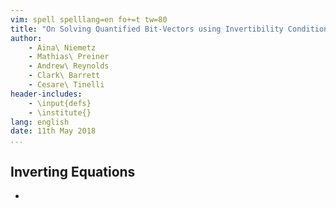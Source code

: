 ```yaml
---
vim: spell spelllang=en fo+=t tw=80
title: "On Solving Quantified Bit-Vectors using Invertibility Conditions"
author:
    - Aina\ Niemetz
    - Mathias\ Preiner
    - Andrew\ Reynolds
    - Clark\ Barrett
    - Cesare\ Tinelli
header-includes:
    - \input{defs}
    - \institute{}
lang: english
date: 11th May 2018
...
```


## Inverting Equations

- 
